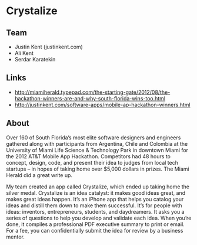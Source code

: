 # Crystalize

## Team

- Justin Kent (justinkent.com)
- Ali Kent
- Serdar Karatekin

## Links

- http://miamiherald.typepad.com/the-starting-gate/2012/08/the-hackathon-winners-are-and-why-south-florida-wins-too.html
- http://justinkent.com/software-apps/mobile-ap-hackathon-winners.html

## About

Over 160 of South Florida’s most elite software designers and engineers gathered along with participants from Argentina, Chile and Colombia at the University of Miami Life Science & Technology Park in downtown Miami for the 2012 AT&T Mobile App Hackathon. Competitors had 48 hours to concept, design, code, and present their idea to judges from local tech startups – in hopes of taking home over $5,000 dollars in prizes. The Miami Herald did a great write up.

My team created an app called Crystalize, which ended up taking home the silver medal. Crystalize is an idea catalyst: it makes good ideas great, and makes great ideas happen. It’s an iPhone app that helps you catalog your ideas and distill them down to make them successful. It’s for people with ideas: inventors, entrepreneurs, students, and daydreamers. It asks you a series of questions to help you develop and validate each idea. When you’re done, it compiles a professional PDF executive summary to print or email. For a fee, you can confidentially submit the idea for review by a business mentor.
